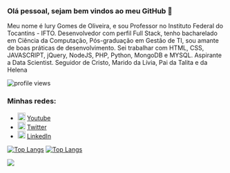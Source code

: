 ### Olá pessoal, sejam bem vindos ao meu GitHub 👋

Meu nome é Iury Gomes de Oliveira, e sou Professor no Instituto Federal do Tocantins - IFTO. Desenvolvedor com perfil Full Stack, tenho bacharelado em Ciência da Computação, Pós-graduação em Gestão de TI, sou amante de boas práticas de desenvolvimento. Sei trabalhar com HTML, CSS, JAVASCRIPT, jQuery, NodeJS, PHP, Python, MongoDB e MYSQL. Aspirante a Data Scientist. Seguidor de Cristo, Marido da Lívia, Pai da Talita e da Helena

<p>
  <img src="https://gpvc.arturio.dev/iurygdeoliveira" alt="profile views">
</p>

### Minhas redes:
<ul>
  <li>
    <img src="https://user-images.githubusercontent.com/30157522/87162006-b6c05980-c29b-11ea-8dfe-fba74549729b.png" width="18" alt="Youtube">
    <a href="https://www.youtube.com/channel/UCTM1Idirf0ALOdEdq31qkjg?view_as=subscriber" target="_blank" title="My Youtube">Youtube</a>
  </li>
  <li>
    <img src="https://user-images.githubusercontent.com/30157522/87161461-f33f8580-c29a-11ea-8686-34eb06e44501.png" width="18" alt="Twitter"> 
    <a href="https://twitter.com/IuryProf" target="_blank" title="My Twitter">Twitter</a>
  </li>
  <li>
    <img src="https://user-images.githubusercontent.com/30157522/87161827-6cd77380-c29b-11ea-902a-725eeed60745.png" width="18" alt="Linkedin"> 
    <a href="https://www.linkedin.com/in/iurygdeoliveira/" target="_blank" title="My LinkedIn">LinkedIn</a>
  </li>
</ul>

[![Top Langs](https://github-readme-stats.vercel.app/api/top-langs/?username=iurygdeoliveira&langs_count=10&layout=compact)](https://github.com/anuraghazra/github-readme-stats)
[![Top Langs](https://github-readme-stats.vercel.app/api/top-langs/?username=iurygdeoliveira&layout=compact)](https://github.com/anuraghazra/github-readme-stats) 

![](https://github-readme-stats.vercel.app/api?username=iurygdeoliveira) 
